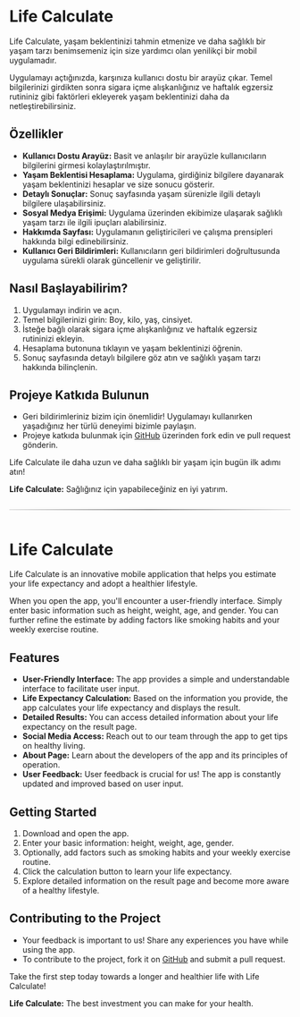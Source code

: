 # Life Calculate

Life Calculate, yaşam beklentinizi tahmin etmenize ve daha sağlıklı bir yaşam tarzı benimsemeniz için size yardımcı olan yenilikçi bir mobil uygulamadır.

Uygulamayı açtığınızda, karşınıza kullanıcı dostu bir arayüz çıkar. Temel bilgilerinizi girdikten sonra sigara içme alışkanlığınız ve haftalık egzersiz rutininiz gibi faktörleri ekleyerek yaşam beklentinizi daha da netleştirebilirsiniz.

## Özellikler

- **Kullanıcı Dostu Arayüz:** Basit ve anlaşılır bir arayüzle kullanıcıların bilgilerini girmesi kolaylaştırılmıştır.
- **Yaşam Beklentisi Hesaplama:** Uygulama, girdiğiniz bilgilere dayanarak yaşam beklentinizi hesaplar ve size sonucu gösterir.
- **Detaylı Sonuçlar:** Sonuç sayfasında yaşam sürenizle ilgili detaylı bilgilere ulaşabilirsiniz.
- **Sosyal Medya Erişimi:** Uygulama üzerinden ekibimize ulaşarak sağlıklı yaşam tarzı ile ilgili ipuçları alabilirsiniz.
- **Hakkımda Sayfası:** Uygulamanın geliştiricileri ve çalışma prensipleri hakkında bilgi edinebilirsiniz.
- **Kullanıcı Geri Bildirimleri:** Kullanıcıların geri bildirimleri doğrultusunda uygulama sürekli olarak güncellenir ve geliştirilir.

## Nasıl Başlayabilirim?

1. Uygulamayı indirin ve açın.
2. Temel bilgilerinizi girin: Boy, kilo, yaş, cinsiyet.
3. İsteğe bağlı olarak sigara içme alışkanlığınız ve haftalık egzersiz rutininizi ekleyin.
4. Hesaplama butonuna tıklayın ve yaşam beklentinizi öğrenin.
5. Sonuç sayfasında detaylı bilgilere göz atın ve sağlıklı yaşam tarzı hakkında bilinçlenin.

## Projeye Katkıda Bulunun

- Geri bildirimleriniz bizim için önemlidir! Uygulamayı kullanırken yaşadığınız her türlü deneyimi bizimle paylaşın.
- Projeye katkıda bulunmak için [GitHub](https://github.com/dikiciemre/life-calculate) üzerinden fork edin ve pull request gönderin.

Life Calculate ile daha uzun ve daha sağlıklı bir yaşam için bugün ilk adımı atın!

**Life Calculate:** Sağlığınız için yapabileceğiniz en iyi yatırım.




<div style="overflow: hidden;">
    <hr style="border: 0; height: 1px; background: #333; background-image: linear-gradient(to right, #ccc, #333, #ccc);">
</div>




# Life Calculate

Life Calculate is an innovative mobile application that helps you estimate your life expectancy and adopt a healthier lifestyle.

When you open the app, you'll encounter a user-friendly interface. Simply enter basic information such as height, weight, age, and gender. You can further refine the estimate by adding factors like smoking habits and your weekly exercise routine.

## Features

- **User-Friendly Interface:** The app provides a simple and understandable interface to facilitate user input.
- **Life Expectancy Calculation:** Based on the information you provide, the app calculates your life expectancy and displays the result.
- **Detailed Results:** You can access detailed information about your life expectancy on the result page.
- **Social Media Access:** Reach out to our team through the app to get tips on healthy living.
- **About Page:** Learn about the developers of the app and its principles of operation.
- **User Feedback:** User feedback is crucial for us! The app is constantly updated and improved based on user input.

## Getting Started

1. Download and open the app.
2. Enter your basic information: height, weight, age, gender.
3. Optionally, add factors such as smoking habits and your weekly exercise routine.
4. Click the calculation button to learn your life expectancy.
5. Explore detailed information on the result page and become more aware of a healthy lifestyle.

## Contributing to the Project

- Your feedback is important to us! Share any experiences you have while using the app.
- To contribute to the project, fork it on [GitHub](https://github.com/your-username/life-calculate) and submit a pull request.

Take the first step today towards a longer and healthier life with Life Calculate!

**Life Calculate:** The best investment you can make for your health.


